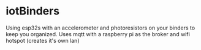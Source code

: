# iotBinders
Using esp32s with an accelerometer and photoresistors on your binders to keep you organized. 
Uses mqtt with a raspberry pi as the broker and wifi hotspot (creates it's own lan)
